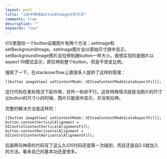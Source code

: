 ```yaml
---
layout: post
title: "iOS中修改Button的image对齐方式"
comments: true
description: ""
keywords: "ios"
---
```




iOS里面给一个button设置图片有两个方法：setImage和setBackgroundImage。setImage图片会以原始尺寸居中显示，setBackgroundImage图片会拉伸到跟button一样大小。我想实现的是图片以aspect fill模式显示，即拉伸到整个button，但是不改变比例。

搜索了一下，在stackoverflow上面很多人提供了这样的答案：

    [[button imageView] setContentMode: UIViewContentModeScaleAspectFill];

这行代码在某些情况下起作用，另外一些却不行。这些特殊情况就是当图片的尺寸比button的尺寸小的时候，图片只能居中显示，并没有拉伸。

完整的解决方法是这样的：

    [[button imageView] setContentMode: UIViewContentModeScaleAspectFill];
    button.contentVerticalAlignment = UIControlContentVerticalAlignmentFill;
    button.contentHorizontalAlignment = UIControlContentHorizontalAlignmentFill;

后面两句神奇的代码写了这么久iOS代码还是第一次碰到，而且还是自2.0就加入的方法。看来自己的基本功还差很多。

